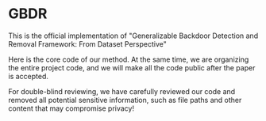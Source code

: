# GBDR
This is the official implementation of "Generalizable Backdoor Detection and Removal Framework: From Dataset Perspective"

Here is the core code of our method. At the same time, we are organizing the entire project code, and we will make all the code public after the paper is accepted.

For double-blind reviewing, we have carefully reviewed our code and removed all potential sensitive information, such as file paths and other content that may compromise privacy!
